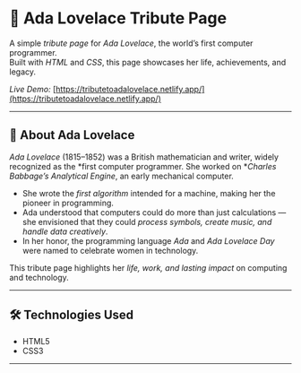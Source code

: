 # 🌟 Ada Lovelace Tribute Page

A simple *tribute page* for *Ada Lovelace*, the world’s first computer programmer.  
Built with *HTML* and *CSS*, this page showcases her life, achievements, and legacy.

*Live Demo:* [https://tributetoadalovelace.netlify.app/](https://tributetoadalovelace.netlify.app/)

---

## 📖 About Ada Lovelace

*Ada Lovelace* (1815–1852) was a British mathematician and writer, widely recognized as the *first computer programmer. She worked on **Charles Babbage’s Analytical Engine*, an early mechanical computer.  

- She wrote the *first algorithm* intended for a machine, making her the pioneer in programming.  
- Ada understood that computers could do more than just calculations — she envisioned that they could *process symbols, create music, and handle data creatively*.  
- In her honor, the programming language *Ada* and *Ada Lovelace Day* were named to celebrate women in technology.  

This tribute page highlights her *life, work, and lasting impact* on computing and technology.

---

## 🛠 Technologies Used

- HTML5  
- CSS3  

---
